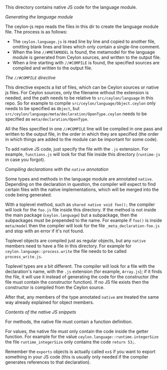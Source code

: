 This directory contains native JS code for the language module.

*Generating the language module*

The ceylon-js repo reads the files in this dir to create the language module file. The process is as follows:

* The `ceylon.language.js` is read line by line and copied to another file, omitting blank lines and lines which only contain a single-line comment.
* When the line `//#METAMODEL` is found, the metamodel for the language module is generated from Ceylon sources, and written to the output file.
* When a line starting with `//#COMPILE` is found, the specified sources are compiled and written to the output file.

*The `//#COMPILE` directive*

This directive expects a list of files, which can be Ceylon sources or native js files. For Ceylon sources,
only the filename without the extension is needed, and the path needs to be relative to `src/ceylon/language`
in this repo. So for example to compile `src/ceylon/language/Object.ceylon` only needs to be specified as
`Object`, but `src/ceylon/language/meta/declaration/OpenType.ceylon` needs to be specified as
`meta/declaration/OpenType`.

All the files specified in one `//#COMPILE` line will be compiled in one pass and written to the output file,
in the order in which they are specified (the order in which things are added to the module can be important
for some code).

To add native JS code, just specify the file with the `.js` extension. For example, `functions.js` will
look for that file inside this directory (`runtime-js` in case you forgot).

*Compiling declarations with the `native` annotation*

Some types and methods in the language module are annotated `native`. Depending on the declaration in question,
the compiler will expect to find certain files with the native implementations, which will be merged into the
code being generated.

With a toplevel method, such as `shared native void foo();` the compiler will look for the `foo.js` file inside
this directory. If the method is not inside the main package (`ceylon.language`) but a subpackage, then the
subpackages must be prepended to the name. For example if `foo()` is inside `meta/model` then the compiler
will look for the file `_meta_declaration-foo.js` and stop with an error if it's not found.

Toplevel objects are compiled just as regular objects, but any `native` members need to have a file in this directory.
For example for `ceylon.language::process.write` the file needs to be called `process_write.js`.

Toplevel types are a bit different. The compiler will look for a file with the declaration's name, with the
`.js` extension (for example, `Array.js`); if it finds the file, it will use it instead of generating the code
for the constructor (the file must contain the constructor function). If no JS file exists then the constructor
is compiled from the Ceylon source.

After that, any members of the type annotated `native` are treated the same way already explained for object
members.

*Contents of the native JS snippets*

For methods, the native file must contain a function definition.

For values, the native file must only contain the code inside the getter function. For example for the value
`ceylon.language::runtime.integerSize` the file `runtime_integerSize` only contains the code `return 53;`.

Remember the `exports` objects is actually called `ex$` if you want to export something in your JS code (this
is usually only needed if the compiler generates references to that declaration).
